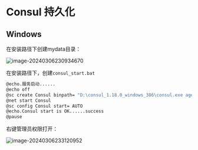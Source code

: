 # Consul 持久化

## Windows

在安装路径下创建mydata目录：

![image-20240306230934670](https://cdn.jsdelivr.net/gh/letengzz/tc2/img202403062309415.png)

在安装路径下，创建`consul_start.bat`

```bash
@echo.服务启动......  
@echo off  
@sc create Consul binpath= "D:\consul_1.18.0_windows_386\consul.exe agent -server -ui -bind=127.0.0.1 -client=0.0.0.0 -bootstrap-expect  1  -data-dir D:\consul_1.18.0_windows_386\mydata   "
@net start Consul
@sc config Consul start= AUTO  
@echo.Consul start is OK......success
@pause
```

右键管理员权限打开：

![image-20240306233120952](https://cdn.jsdelivr.net/gh/letengzz/tc2/img202403062331995.png)